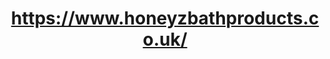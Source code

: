 ---
title: https://www.honeyzbathproducts.co.uk/
url: /https-www-honeyzbathproducts-co-uk/
latitude: 54.489
longitude: -0.612
---